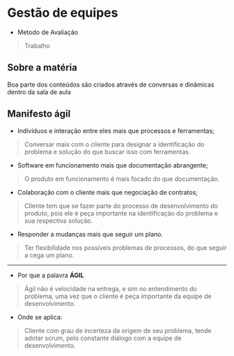# Gestão de equipes

* Metodo de Avaliação
> Trabalho

## Sobre a matéria

Boa parte dos conteúdos são criados através de conversas e dinâmicas dentro da sala de aula

## Manifesto ágil

* Indivíduos e interação entre eles mais que processos e ferramentas;
> Conversar mais com o cliente para designar a identificação do problema e solução do que buscar isso com ferramentas.

* Software em funcionamento mais que documentação abrangente;
> O produto em funcionamento é mais focado do que documentação.

* Colaboração com o cliente mais que negociação de contratos;
> Cliente tem que se fazer parte do processo de desenvolvimento do produto, pois ele é peça importante na identificação do problema e sua respectiva solução.

* Responder a mudanças mais que seguir um plano.
> Ter flexibilidade nos possíveis problemas de processos, do que seguir a cega um plano.

---

* Por que a palavra **ÁGIL**
> Ágil não é velocidade na entrega, e sim no entendimento do problema, uma vez que o cliente é peça importante da equipe de desenvolvimento.

* Onde se aplica:
> Cliente com grau de incerteza da origem de seu problema, tende adotar scrum, pelo constante diálogo com a equipe de desenvolvimento.
